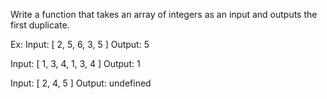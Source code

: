Write a function that takes an array of integers as an input and outputs the first duplicate.

Ex: Input: [ 2, 5, 6, 3, 5 ] Output: 5

Input: [ 1, 3, 4, 1, 3, 4 ] Output: 1

Input: [ 2, 4, 5 ] Output: undefined